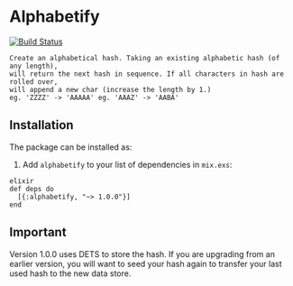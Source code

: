 # Alphabetify
[![Build Status](https://semaphoreci.com/api/v1/supersimple/alphabetify-ex/branches/master/badge.svg)](https://semaphoreci.com/supersimple/alphabetify-ex)

    Create an alphabetical hash. Taking an existing alphabetic hash (of any length),
    will return the next hash in sequence. If all characters in hash are rolled over,
    will append a new char (increase the length by 1.)
    eg. 'ZZZZ' -> 'AAAAA' eg. 'AAAZ' -> 'AABA'

## Installation

The package can be installed as:

  1. Add `alphabetify` to your list of dependencies in `mix.exs`:

    elixir
    def deps do
      [{:alphabetify, "~> 1.0.0"}]
    end


## Important
Version 1.0.0 uses DETS to store the hash. If you are upgrading from an earlier version, you will want to seed your hash again to transfer your last used hash to the new data store.
